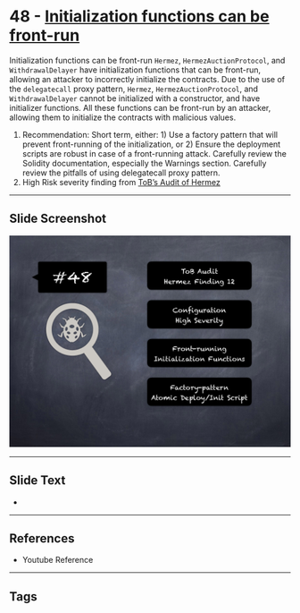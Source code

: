 
# 48 - [Initialization functions can be front-run](./Initialization%20functions%20can%20be%20front-run.md)

Initialization functions can be front-run `Hermez`, `HermezAuctionProtocol`, and `WithdrawalDelayer` have initialization functions that can be front-run, allowing an attacker to incorrectly initialize the contracts. Due to the use of the `delegatecall` proxy pattern, `Hermez`, `HermezAuctionProtocol`, and `WithdrawalDelayer` cannot be initialized with a constructor, and have initializer functions. All these functions can be front-run by an attacker, allowing them to initialize the contracts with malicious values.


1.  Recommendation: Short term, either: 1) Use a factory pattern that will prevent front-running of the initialization, or 2) Ensure the deployment scripts are robust in case of a front-running attack. Carefully review the Solidity documentation, especially the Warnings section. Carefully review the pitfalls of using delegatecall proxy pattern.
2.  High Risk severity finding from [ToB’s Audit of Hermez](https://github.com/trailofbits/publications/blob/master/reviews/hermez.pdf)


___
## Slide Screenshot
![048.png](../../images/7.%20Audit%20Findings%20101/048.png)
___
## Slide Text
- 
___
## References
- Youtube Reference
___
## Tags
